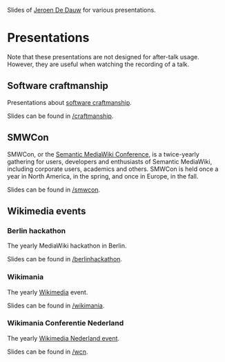 Slides of [Jeroen De Dauw](https://twitter.com/#!/JeroenDeDauw)
for various presentations.

# Presentations

Note that these presentations are not designed for after-talk usage.
However, they are useful when watching the recording of a talk.

## Software craftmanship

Presentations about [software craftmanship](http://manifesto.softwarecraftsmanship.org).

Slides can be found in [/craftmanship](/craftmanship).

## SMWCon

SMWCon, or the [Semantic MediaWiki Conference](https://semantic-mediawiki.org/wiki/SMWCon),
is a twice-yearly gathering for users,
developers and enthusiasts of Semantic MediaWiki, including corporate users, academics
and others. SMWCon is held once a year in North America, in the spring, and once in
Europe, in the fall.

Slides can be found in [/smwcon](/smwcon).

## Wikimedia events

### Berlin hackathon

The yearly MediaWiki hackathon in Berlin.

Slides can be found in [/berlinhackathon](/berlinhackathon).

### Wikimania

The yearly [Wikimedia](https://wikimania.wikimedia.org) event.

Slides can be found in [/wikimania](/wikimania).

### Wikimania Conferentie Nederland

The yearly [Wikimedia Nederland event](https://www.wikimediaconferentie.nl).

Slides can be found in [/wcn](/wcn).
